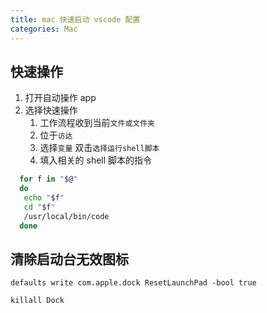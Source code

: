 ```yaml
---
title: mac 快速启动 vscode 配置
categories: Mac
---
```


## 快速操作

1. 打开自动操作 app
2. 选择快速操作
   1. 工作流程收到当前`文件或文件夹`
   2. 位于`访达`
   3. 选择`变量` 双击`选择运行shell脚本`
   4. 填入相关的 shell 脚本的指令

```bash
  for f in "$@"
  do
   echo "$f"
   cd "$f"
   /usr/local/bin/code
  done
```
## 清除启动台无效图标
```shell
defaults write com.apple.dock ResetLaunchPad -bool true

killall Dock
```